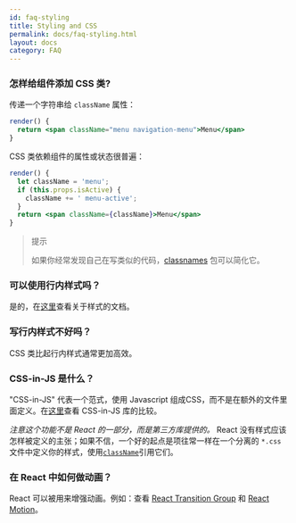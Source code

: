 ```yaml
---
id: faq-styling
title: Styling and CSS
permalink: docs/faq-styling.html
layout: docs
category: FAQ
---
```


### 怎样给组件添加 CSS 类?

传递一个字符串给 `className` 属性：

```jsx
render() {
  return <span className="menu navigation-menu">Menu</span>
}
```

CSS 类依赖组件的属性或状态很普遍：

```jsx
render() {
  let className = 'menu';
  if (this.props.isActive) {
    className += ' menu-active';
  }
  return <span className={className}>Menu</span>
}
```
> 提示
> 
> 如果你经常发现自己在写类似的代码，[classnames](https://www.npmjs.com/package/classnames) 包可以简化它。

### 可以使用行内样式吗？

是的，在[这里](/docs/dom-elements.html#style)查看关于样式的文档。

### 写行内样式不好吗？

CSS 类比起行内样式通常更加高效。

### CSS-in-JS 是什么？

"CSS-in-JS" 代表一个范式，使用 Javascript 组成CSS，而不是在额外的文件里面定义。在[这里](https://github.com/MicheleBertoli/css-in-js)查看 CSS-in-JS 库的比较。

_注意这个功能不是 React 的一部分，而是第三方库提供的。_ React 没有样式应该怎样被定义的主张；如果不信，一个好的起点是项往常一样在一个分离的 `*.css` 文件中定义你的样式，使用[`className`](/docs/dom-elements.html#classname)引用它们。

### 在 React 中如何做动画？

React 可以被用来增强动画。例如：查看 [React Transition Group](https://reactcommunity.org/react-transition-group/) 和 [React Motion](https://github.com/chenglou/react-motion)。
